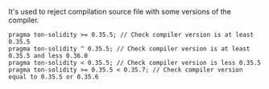 It's used to reject compilation source file with some versions of the compiler.

```
pragma ton-solidity >= 0.35.5; // Check compiler version is at least 0.35.5
pragma ton-solidity ^ 0.35.5; // Check compiler version is at least 0.35.5 and less 0.36.0
pragma ton-solidity < 0.35.5; // Check compiler version is less 0.35.5
pragma ton-solidity >= 0.35.5 < 0.35.7; // Check compiler version equal to 0.35.5 or 0.35.6
```
